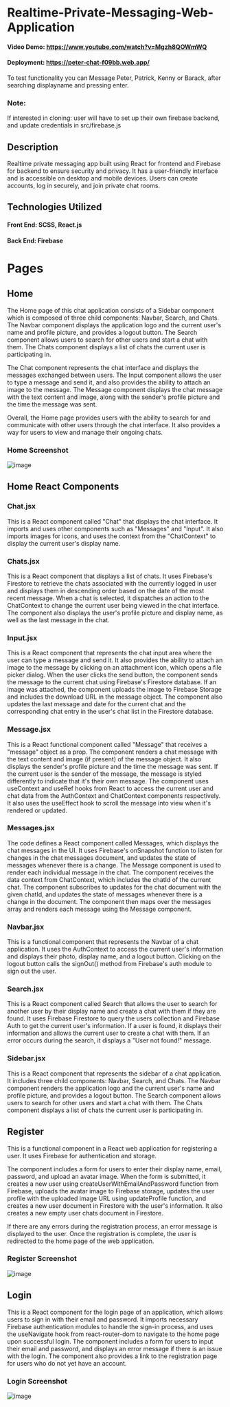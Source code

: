 # Realtime-Private-Messaging-Web-Application
#### Video Demo: https://www.youtube.com/watch?v=Mgzh8QOWmWQ
#### Deployment: https://peter-chat-f09bb.web.app/
To test functionality you can Message Peter, Patrick, Kenny or Barack, after searching displayname and pressing enter.
### Note: 
If interested in cloning: user will have to set up their own firebase backend, and update credentials in src/firebase.js
## Description
Realtime private messaging app built using React for frontend and Firebase for backend to ensure security and privacy. It has a user-friendly interface and is accessible on desktop and mobile devices. Users can create accounts, log in securely, and join private chat rooms.

## Technologies Utilized
#### Front End: SCSS, React.js
#### Back End: Firebase


# Pages
## Home
The Home page of this chat application consists of a Sidebar component which is composed of three child components: Navbar, Search, and Chats. The Navbar component displays the application logo and the current user's name and profile picture, and provides a logout button. The Search component allows users to search for other users and start a chat with them. The Chats component displays a list of chats the current user is participating in.

The Chat component represents the chat interface and displays the messages exchanged between users. The Input component allows the user to type a message and send it, and also provides the ability to attach an image to the message. The Message component displays the chat message with the text content and image, along with the sender's profile picture and the time the message was sent.

Overall, the Home page provides users with the ability to search for and communicate with other users through the chat interface. It also provides a way for users to view and manage their ongoing chats.

### Home Screenshot
![image](https://user-images.githubusercontent.com/87671757/234015426-7ca5eb3c-9b43-48ff-b79f-51121f35d575.png)
## Home React Components
### Chat.jsx
This is a React component called "Chat" that displays the chat interface. It imports and uses other components such as "Messages" and "Input". It also imports images for icons, and uses the context from the "ChatContext" to display the current user's display name.

### Chats.jsx
This is a React component that displays a list of chats. It uses Firebase's Firestore to retrieve the chats associated with the currently logged in user and displays them in descending order based on the date of the most recent message. When a chat is selected, it dispatches an action to the ChatContext to change the current user being viewed in the chat interface. The component also displays the user's profile picture and display name, as well as the last message in the chat.

### Input.jsx
This is a React component that represents the chat input area where the user can type a message and send it. It also provides the ability to attach an image to the message by clicking on an attachment icon, which opens a file picker dialog. When the user clicks the send button, the component sends the message to the current chat using Firebase's Firestore database. If an image was attached, the component uploads the image to Firebase Storage and includes the download URL in the message object. The component also updates the last message and date for the current chat and the corresponding chat entry in the user's chat list in the Firestore database.

### Message.jsx
This is a React functional component called "Message" that receives a "message" object as a prop. The component renders a chat message with the text content and image (if present) of the message object. It also displays the sender's profile picture and the time the message was sent. If the current user is the sender of the message, the message is styled differently to indicate that it's their own message. The component uses useContext and useRef hooks from React to access the current user and chat data from the AuthContext and ChatContext components respectively. It also uses the useEffect hook to scroll the message into view when it's rendered or updated.

### Messages.jsx
The code defines a React component called Messages, which displays the chat messages in the UI. It uses Firebase's onSnapshot function to listen for changes in the chat messages document, and updates the state of messages whenever there is a change. The Message component is used to render each individual message in the chat. The component receives the data context from ChatContext, which includes the chatId of the current chat. The component subscribes to updates for the chat document with the given chatId, and updates the state of messages whenever there is a change in the document. The component then maps over the messages array and renders each message using the Message component.

### Navbar.jsx
This is a functional component that represents the Navbar of a chat application. It uses the AuthContext to access the current user's information and displays their photo, display name, and a logout button. Clicking on the logout button calls the signOut() method from Firebase's auth module to sign out the user.

### Search.jsx
This is a React component called Search that allows the user to search for another user by their display name and create a chat with them if they are found. It uses Firebase Firestore to query the users collection and Firebase Auth to get the current user's information. If a user is found, it displays their information and allows the current user to create a chat with them. If an error occurs during the search, it displays a "User not found!" message.

### Sidebar.jsx
This is a React component that represents the sidebar of a chat application. It includes three child components: Navbar, Search, and Chats. The Navbar component renders the application logo and the current user's name and profile picture, and provides a logout button. The Search component allows users to search for other users and start a chat with them. The Chats component displays a list of chats the current user is participating in.

## Register
This is a functional component in a React web application for registering a user. It uses Firebase for authentication and storage.

The component includes a form for users to enter their display name, email, password, and upload an avatar image. When the form is submitted, it creates a new user using createUserWithEmailAndPassword function from Firebase, uploads the avatar image to Firebase storage, updates the user profile with the uploaded image URL using updateProfile function, and creates a new user document in Firestore with the user's information. It also creates a new empty user chats document in Firestore.

If there are any errors during the registration process, an error message is displayed to the user. Once the registration is complete, the user is redirected to the home page of the web application.
### Register Screenshot
![image](https://user-images.githubusercontent.com/87671757/234019890-a7b7d65a-1945-4d22-9dff-78ae37bfcb6e.png)
## Login
This is a React component for the login page of an application, which allows users to sign in with their email and password. It imports necessary Firebase authentication modules to handle the sign-in process, and uses the useNavigate hook from react-router-dom to navigate to the home page upon successful login. The component includes a form for users to input their email and password, and displays an error message if there is an issue with the login. The component also provides a link to the registration page for users who do not yet have an account.
### Login Screenshot
![image](https://user-images.githubusercontent.com/87671757/234019988-d8f4ca1d-e432-46cf-a3c3-70ccff32154a.png)
